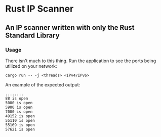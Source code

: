 # Rust IP Scanner

## An IP scanner written with only the Rust Standard Library

### Usage

There isn't much to this thing. Run the application to see the ports being utilized on your network:

```text
cargo run -- -j <threads> <IPv4/IPv6>
```

An example of the expected output:

```text
........
88 is open
5000 is open
5900 is open
7000 is open
49152 is open
55110 is open
55169 is open
57621 is open
```
